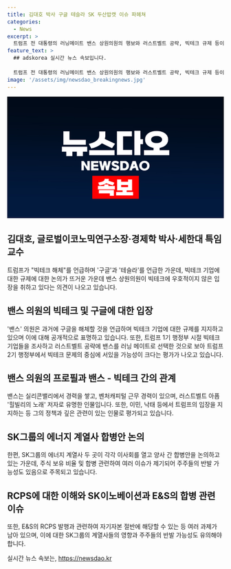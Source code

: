 ```yaml
---
title: 김대호 박사 구글 테슬라 SK 두산밥캣 이슈 파헤쳐
categories:
  - News
excerpt: >
  트럼프 전 대통령의 러닝메이트 밴스 상원의원의 행보와 러스트벨트 공략, 빅테크 규제 등이 화제다. 스크랩펌의 SK그룹 재편과 합병안 논의에 관심이 쏠리고 있다. SK이노베이션과 E&S의 합병과 관련한 주요 사항들을 확인할 수 있으며, RCPS에 관한 상세한 정보도 제공하고 있다. 앞선 기사들은 많은 호응을 얻은 적이 있다.
feature_text: >
  ## adskorea 실시간 뉴스 속보입니다.

  트럼프 전 대통령의 러닝메이트 밴스 상원의원의 행보와 러스트벨트 공략, 빅테크 규제 등이 화제다. 스크랩펌의 SK그룹 재편과 합병안 논의에 관심이 쏠리고 있다. SK이노베이션과 E&S의 합병과 관련한 주요 사항들을 확인할 수 있으며, RCPS에 관한 상세한 정보도 제공하고 있다. 앞선 기사들은 많은 호응을 얻은 적이 있다.
image: '/assets/img/newsdao_breakingnews.jpg'
---
```


<p><img src="/assets/img/newsdao_breakingnews.jpg" alt="adskorea 속보" /></p>

<h2 data-ke-size="size26">김대호, 글로벌이코노믹연구소장·경제학 박사·세한대 특임교수</h2>

<p data-ke-size="size16">트럼프가 "빅테크 해체"를 언급하며 '구글'과 '테슬라'를 언급한 가운데, 빅테크 기업에 대한 규제에 대한 논의가 뜨거운 가운데 밴스 상원의원이 빅테크에 우호적이지 않은 입장을 취하고 있다는 의견이 나오고 있습니다.</p>

<h2 data-ke-size="size26">밴스 의원의 빅테크 및 구글에 대한 입장</h2>

<p data-ke-size="size16">'밴스' 의원은 과거에 구글을 해체할 것을 언급하며 빅테크 기업에 대한 규제를 지지하고 있으며 이에 대해 공개적으로 표명하고 있습니다. 또한, 트럼프 1기 행정부 시절 빅테크 기업들을 조사하고 러스트벨트 공략에 밴스를 러닝 메이트로 선택한 것으로 보아 트럼프 2기 행정부에서 빅테크 문제의 중심에 서있을 가능성이 크다는 평가가 나오고 있습니다.</p>

<h2 data-ke-size="size26">밴스 의원의 프로필과 밴스 - 빅테크 간의 관계</h2>

<p data-ke-size="size16">밴스는 실리콘밸리에서 경력을 쌓고, 벤처캐피털 근무 경력이 있으며, 러스트벨트 아픔 '힐빌리의 노래' 저자로 유명한 인물입니다. 또한, 이민, 낙태 등에서 트럼프의 입장을 지지하는 등 그의 정책과 깊은 관련이 있는 인물로 평가되고 있습니다.</p>

<h2 data-ke-size="size26">SK그룹의 에너지 계열사 합병안 논의</h2>

<p data-ke-size="size16">한편, SK그룹의 에너지 계열사 두 곳이 각각 이사회를 열고 양사 간 합병안을 논의하고 있는 가운데, 주식 보유 비율 및 합병 관련하여 여러 이슈가 제기되어 주주들의 반발 가능성도 있음으로 주목되고 있습니다.</p>

<h2 data-ke-size="size26">RCPS에 대한 이해와 SK이노베이션과 E&S의 합병 관련 이슈</h2>

<p data-ke-size="size16">또한, E&S의 RCPS 발행과 관련하여 자기자본 절반에 해당할 수 있는 등 여러 과제가 남아 있으며, 이에 대한 SK그룹의 계열사들의 영향과 주주들의 반발 가능성도 유의해야 합니다.</p>
실시간 뉴스 속보는, <a href="https://newsdao.kr" rel="dofollow">https://newsdao.kr</a>


